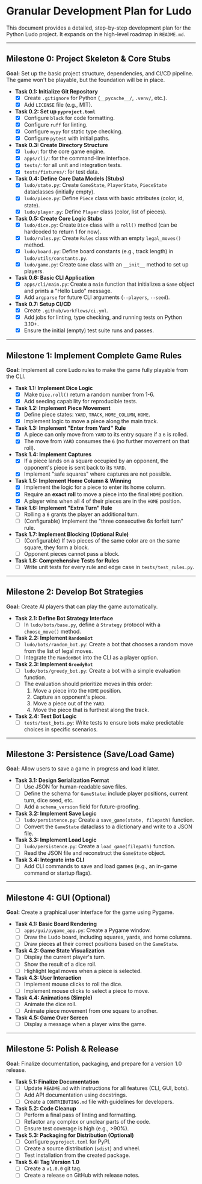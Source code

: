 # Granular Development Plan for Ludo

This document provides a detailed, step-by-step development plan for the Python Ludo project. It expands on the high-level roadmap in `README.md`.

---

## Milestone 0: Project Skeleton & Core Stubs

**Goal:** Set up the basic project structure, dependencies, and CI/CD pipeline. The game won't be playable, but the foundation will be in place.

-   **Task 0.1: Initialize Git Repository**
    -   [x] Create `.gitignore` for Python (`__pycache__/`, `.venv/`, etc.).
    -   [x] Add `LICENSE` file (e.g., MIT).
-   **Task 0.2: Set up `pyproject.toml`**
    -   [x] Configure `black` for code formatting.
    -   [x] Configure `ruff` for linting.
    -   [x] Configure `mypy` for static type checking.
    -   [x] Configure `pytest` with initial paths.
-   **Task 0.3: Create Directory Structure**
    -   [x] `ludo/`: for the core game engine.
    -   [x] `apps/cli/`: for the command-line interface.
    -   [x] `tests/`: for all unit and integration tests.
    -   [x] `tests/fixtures/`: for test data.
-   **Task 0.4: Define Core Data Models (Stubs)**
    -   [x] `ludo/state.py`: Create `GameState`, `PlayerState`, `PieceState` dataclasses (initially empty).
    -   [x] `ludo/piece.py`: Define `Piece` class with basic attributes (color, id, state).
    -   [x] `ludo/player.py`: Define `Player` class (color, list of pieces).
-   **Task 0.5: Create Core Logic Stubs**
    -   [x] `ludo/dice.py`: Create `Dice` class with a `roll()` method (can be hardcoded to return 1 for now).
    -   [x] `ludo/rules.py`: Create `Rules` class with an empty `legal_moves()` method.
    -   [x] `ludo/board.py`: Define board constants (e.g., track length) in `ludo/utils/constants.py`.
    -   [x] `ludo/game.py`: Create `Game` class with an `__init__` method to set up players.
-   **Task 0.6: Basic CLI Application**
    -   [x] `apps/cli/main.py`: Create a `main` function that initializes a `Game` object and prints a "Hello Ludo" message.
    -   [x] Add `argparse` for future CLI arguments (`--players`, `--seed`).
-   **Task 0.7: Setup CI/CD**
    -   [x] Create `.github/workflows/ci.yml`.
    -   [x] Add jobs for linting, type checking, and running tests on Python 3.10+.
    -   [x] Ensure the initial (empty) test suite runs and passes.

---

## Milestone 1: Implement Complete Game Rules

**Goal:** Implement all core Ludo rules to make the game fully playable from the CLI.

-   **Task 1.1: Implement Dice Logic**
    -   [x] Make `Dice.roll()` return a random number from 1-6.
    -   [x] Add seeding capability for reproducible tests.
-   **Task 1.2: Implement Piece Movement**
    -   [x] Define piece states: `YARD`, `TRACK`, `HOME_COLUMN`, `HOME`.
    -   [x] Implement logic to move a piece along the main track.
-   **Task 1.3: Implement "Enter from Yard" Rule**
    -   [x] A piece can only move from `YARD` to its entry square if a `6` is rolled.
    -   [x] The move from `YARD` consumes the `6` (no further movement on that roll).
-   **Task 1.4: Implement Captures**
    -   [x] If a piece lands on a square occupied by an opponent, the opponent's piece is sent back to its `YARD`.
    -   [x] Implement "safe squares" where captures are not possible.
-   **Task 1.5: Implement Home Column & Winning**
    -   [x] Implement the logic for a piece to enter its home column.
    -   [x] Require an **exact roll** to move a piece into the final `HOME` position.
    -   [x] A player wins when all 4 of their pieces are in the `HOME` position.
-   **Task 1.6: Implement "Extra Turn" Rule**
    -   [ ] Rolling a `6` grants the player an additional turn.
    -   [ ] (Configurable) Implement the "three consecutive 6s forfeit turn" rule.
-   **Task 1.7: Implement Blocking (Optional Rule)**
    -   [ ] (Configurable) If two pieces of the same color are on the same square, they form a block.
    -   [ ] Opponent pieces cannot pass a block.
-   **Task 1.8: Comprehensive Tests for Rules**
    -   [ ] Write unit tests for every rule and edge case in `tests/test_rules.py`.

---

## Milestone 2: Develop Bot Strategies

**Goal:** Create AI players that can play the game automatically.

-   **Task 2.1: Define Bot Strategy Interface**
    -   [ ] In `ludo/bots/base.py`, define a `Strategy` protocol with a `choose_move()` method.
-   **Task 2.2: Implement `RandomBot`**
    -   [ ] `ludo/bots/random_bot.py`: Create a bot that chooses a random move from the list of legal moves.
    -   [ ] Integrate the `RandomBot` into the CLI as a player option.
-   **Task 2.3: Implement `GreedyBot`**
    -   [ ] `ludo/bots/greedy_bot.py`: Create a bot with a simple evaluation function.
    -   [ ] The evaluation should prioritize moves in this order:
        1.  Move a piece into the `HOME` position.
        2.  Capture an opponent's piece.
        3.  Move a piece out of the `YARD`.
        4.  Move the piece that is furthest along the track.
-   **Task 2.4: Test Bot Logic**
    -   [ ] `tests/test_bots.py`: Write tests to ensure bots make predictable choices in specific scenarios.

---

## Milestone 3: Persistence (Save/Load Game)

**Goal:** Allow users to save a game in progress and load it later.

-   **Task 3.1: Design Serialization Format**
    -   [ ] Use JSON for human-readable save files.
    -   [ ] Define the schema for `GameState`: include player positions, current turn, dice seed, etc.
    -   [ ] Add a `schema_version` field for future-proofing.
-   **Task 3.2: Implement Save Logic**
    -   [ ] `ludo/persistence.py`: Create a `save_game(state, filepath)` function.
    -   [ ] Convert the `GameState` dataclass to a dictionary and write to a JSON file.
-   **Task 3.3: Implement Load Logic**
    -   [ ] `ludo/persistence.py`: Create a `load_game(filepath)` function.
    -   [ ] Read the JSON file and reconstruct the `GameState` object.
-   **Task 3.4: Integrate into CLI**
    -   [ ] Add CLI commands to save and load games (e.g., an in-game command or startup flags).

---

## Milestone 4: GUI (Optional)

**Goal:** Create a graphical user interface for the game using Pygame.

-   **Task 4.1: Basic Board Rendering**
    -   [ ] `apps/gui/pygame_app.py`: Create a Pygame window.
    -   [ ] Draw the Ludo board, including squares, yards, and home columns.
    -   [ ] Draw pieces at their correct positions based on the `GameState`.
-   **Task 4.2: Game State Visualization**
    -   [ ] Display the current player's turn.
    -   [ ] Show the result of a dice roll.
    -   [ ] Highlight legal moves when a piece is selected.
-   **Task 4.3: User Interaction**
    -   [ ] Implement mouse clicks to roll the dice.
    -   [ ] Implement mouse clicks to select a piece to move.
-   **Task 4.4: Animations (Simple)**
    -   [ ] Animate the dice roll.
    -   [ ] Animate piece movement from one square to another.
-   **Task 4.5: Game Over Screen**
    -   [ ] Display a message when a player wins the game.

---

## Milestone 5: Polish & Release

**Goal:** Finalize documentation, packaging, and prepare for a version 1.0 release.

-   **Task 5.1: Finalize Documentation**
    -   [ ] Update `README.md` with instructions for all features (CLI, GUI, bots).
    -   [ ] Add API documentation using docstrings.
    -   [ ] Create a `CONTRIBUTING.md` file with guidelines for developers.
-   **Task 5.2: Code Cleanup**
    -   [ ] Perform a final pass of linting and formatting.
    -   [ ] Refactor any complex or unclear parts of the code.
    -   [ ] Ensure test coverage is high (e.g., >90%).
-   **Task 5.3: Packaging for Distribution (Optional)**
    -   [ ] Configure `pyproject.toml` for PyPI.
    -   [ ] Create a source distribution (`sdist`) and wheel.
    -   [ ] Test installation from the created package.
-   **Task 5.4: Tag Version 1.0**
    -   [ ] Create a `v1.0.0` git tag.
    -   [ ] Create a release on GitHub with release notes.
